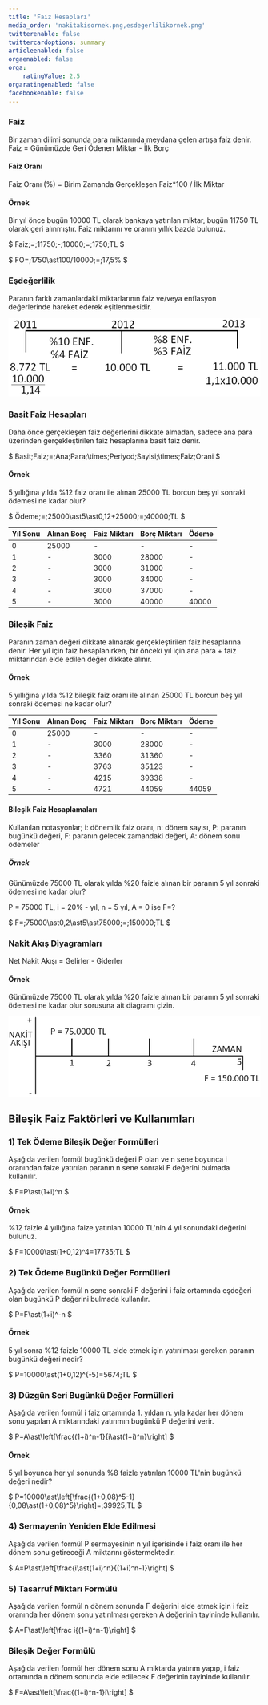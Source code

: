 ```yaml
---
title: 'Faiz Hesapları'
media_order: 'nakitakisornek.png,esdegerlilikornek.png'
twitterenable: false
twittercardoptions: summary
articleenabled: false
orgaenabled: false
orga:
    ratingValue: 2.5
orgaratingenabled: false
facebookenable: false
---
```


### Faiz
Bir zaman dilimi sonunda para miktarında meydana gelen artışa faiz denir. Faiz = Günümüzde Geri Ödenen Miktar - İlk Borç

#### Faiz Oranı
Faiz Oranı (%) = Birim Zamanda Gerçekleşen Faiz*100 / İlk Miktar

#### Örnek
Bir yıl önce bugün 10000 TL olarak bankaya yatırılan miktar, bugün 11750 TL olarak geri alınmıştır. Faiz miktarını ve oranını yıllık bazda bulunuz.

$ Faiz\;=\;11750\;-\;10000\;=\;1750\;TL $

$ FO=\;1750\ast100/10000\;=\;17,5\% $

### Eşdeğerlilik
Paranın farklı zamanlardaki miktarlarının faiz ve/veya enflasyon değerlerinde hareket ederek eşitlenmesidir.

![](esdegerlilikornek.png)

### Basit Faiz Hesapları
Daha önce gerçekleşen faiz değerlerini dikkate almadan, sadece ana para üzerinden gerçekleştirilen faiz hesaplarına basit faiz denir.

$ Basit\;Faiz\;=\;Ana\;Para\;\times\;Periyod\;Sayisi\;\times\;Faiz\;Orani $

#### Örnek
5 yıllığına yılda %12 faiz oranı ile alınan 25000 TL borcun beş yıl sonraki ödemesi ne kadar olur?

$ Ödeme\;=\;25000\ast5\ast0,12+25000\;=\;40000\;TL $

| Yıl Sonu | Alınan Borç | Faiz Miktarı | Borç Miktarı | Ödeme |
| ----- | ----- | ----- | ---- | ---- |
| 0 | 25000 | - | - | - |
| 1 | - | 3000 | 28000 | - |
| 2 | - | 3000 | 31000 | - |
| 3 | - | 3000 | 34000 | - |
| 4 | - | 3000 | 37000 | - |
| 5 | - | 3000 | 40000 | 40000 |

### Bileşik Faiz
Paranın zaman değeri dikkate alınarak gerçekleştirilen faiz hesaplarına denir. Her yıl için faiz hesaplanırken, bir önceki yıl için ana para + faiz miktarından elde edilen değer dikkate alınır.

#### Örnek
5 yıllığına yılda %12 bileşik faiz oranı ile alınan 25000 TL borcun beş yıl sonraki ödemesi ne kadar olur?

| Yıl Sonu | Alınan Borç | Faiz Miktarı | Borç Miktarı | Ödeme |
| ----- | ----- | ----- | ---- | ---- |
| 0 | 25000 | - | - | - |
| 1 | - | 3000 | 28000 | - |
| 2 | - | 3360 | 31360 | - |
| 3 | - | 3763 | 35123 | - |
| 4 | - | 4215 | 39338 | - |
| 5 | - | 4721 | 44059 | 44059 |

#### Bileşik Faiz Hesaplamaları

Kullanılan notasyonlar;
i: dönemlik faiz oranı, n: dönem sayısı, P: paranın bugünkü değeri, F: paranın gelecek zamandaki değeri, A: dönem sonu ödemeler

##### Örnek
Günümüzde 75000 TL olarak yılda %20 faizle alınan bir paranın 5 yıl sonraki ödemesi ne kadar olur?

P = 75000 TL, i = 20% - yıl, n = 5 yıl, A = 0 ise F=?

$ F=\;75000\ast0,2\ast5\ast75000\;=\;150000\;TL $

### Nakit Akış Diyagramları
Net Nakit Akışı = Gelirler - Giderler

#### Örnek
Günümüzde 75000 TL olarak yılda %20 faizle alınan bir paranın 5 yıl sonraki ödemesi ne kadar olur sorusuna ait diagramı çizin.

![](nakitakisornek.png)

## Bileşik Faiz Faktörleri ve Kullanımları

### 1) Tek Ödeme Bileşik Değer Formülleri

Aşağıda verilen formül bugünkü değeri P olan ve n sene boyunca i oranından faize yatırılan paranın n sene sonraki F değerini bulmada kullanılır.

$ F=P\ast(1+i)^n $

#### Örnek
%12 faizle 4 yıllığına faize yatırılan 10000 TL'nin 4 yıl sonundaki değerini bulunuz.

$ F=10000\ast(1+0,12)^4=17735\;TL $

### 2) Tek Ödeme Bugünkü Değer Formülleri
Aşağıda verilen formül n sene sonraki F değerini i faiz ortamında eşdeğeri olan bugünkü P değerini bulmada kullanılır. 

$ P=F\ast(1+i)^-n $

#### Örnek
5 yıl sonra %12 faizle 10000 TL elde etmek için yatırılması gereken paranın bugünkü değeri nedir?

$ P=10000\ast(1+0,12)^{-5}=5674\;TL $

### 3) Düzgün Seri Bugünkü Değer Formülleri
Aşağıda verilen formül i faiz ortamında 1. yıldan n. yıla kadar her dönem sonu yapılan A miktarındaki yatırımın bugünkü P değerini verir.

$ P=A\ast\left[\frac{(1+i)^n-1}{i\ast(1+i)^n}\right] $

#### Örnek
5 yıl boyunca her yıl sonunda %8 faizle yatırılan 10000 TL'nin bugünkü değeri nedir?

$ P=10000\ast\left[\frac{(1+0,08)^5-1}{0,08\ast(1+0,08)^5}\right]=\;39925\;TL $

### 4) Sermayenin Yeniden Elde Edilmesi
Aşağıda verilen formül P sermayesinin n yıl içerisinde i faiz oranı ile her dönem sonu getireceği A miktarını göstermektedir.

$ A=P\ast\left[\frac{i\ast(1+i)^n}{(1+i)^n-1}\right] $

### 5) Tasarruf Miktarı Formülü
Aşağıda verilen formül n dönem sonunda F değerini elde etmek için i faiz oranında her dönem sonu yatırılması gereken A değerinin tayininde kullanılır.

$ A=F\ast\left[\frac i{(1+i)^n-1}\right] $

### Bileşik Değer Formülü
Aşağıda verilen formül her dönem sonu A miktarda yatırım yapıp, i faiz ortamında n dönem sonunda elde edilecek F değerinin tayininde kullanılır.

$ F=A\ast\left[\frac{(1+i)^n-1}i\right] $